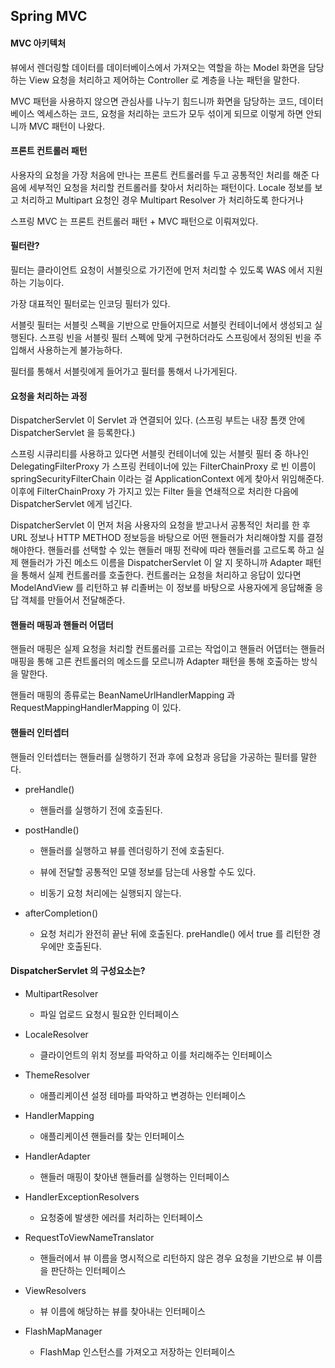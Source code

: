 ## Spring MVC

#### MVC 아키텍처

뷰에서 렌더링할 데이터를 데이터베이스에서 가져오는 역할을 하는 Model 화면을 담당하는 View 요청을 처리하고 제어하는 Controller 로 계층을 나눈
패턴을 말한다. 

MVC 패턴을 사용하지 않으면 관심사를 나누기 힘드니까 화면을 담당하는 코드, 데이터베이스 엑세스하는 코드, 요청을
처리하는 코드가 모두 섞이게 되므로 이렇게 하면 안되니까 MVC 패턴이 나왔다.  

#### 프론트 컨트롤러 패턴 

사용자의 요청을 가장 처음에 만나는 프론트 컨트롤러를 두고 공통적인 처리를 해준 다음에 
세부적인 요청을 처리할 컨트롤러를 찾아서 처리하는 패턴이다. Locale 정보를 보고 처리하고
Multipart 요청인 경우 Multipart Resolver 가 처리하도록 한다거나  

스프링 MVC 는 프론트 컨트롤러 패턴 + MVC 패턴으로 이뤄져있다.

#### 필터란?

필터는 클라이언트 요청이 서블릿으로 가기전에 먼저 처리할 수 있도록 WAS 에서 지원하는 기능이다. 

가장 대표적인 필터로는 인코딩 필터가 있다. 

서블릿 필터는 서블릿 스펙을 기반으로 만들어지므로 서블릿 컨테이너에서 생성되고 실행된다. 
스프링 빈을 서블릿 필터 스펙에 맞게 구현하더라도 스프링에서 정의된 빈을 주입해서 사용하는게 불가능하다.


필터를 통해서 서블릿에게 들어가고 필터를 통해서 나가게된다. 

#### 요청을 처리하는 과정 

DispatcherServlet 이 Servlet 과 연결되어 있다. (스프링 부트는 내장 톰캣 안에 DispatcherServlet 을 등록한다.)

스프링 시큐리티를 사용하고 있다면 서블릿 컨테이너에 있는 서블릿 필터 중 하나인 DelegatingFilterProxy 가 
스프링 컨테이너에 있는 FilterChainProxy 로 빈 이름이 springSecurityFilterChain 이라는 걸 ApplicationContext 에게 찾아서 위임해준다. 
이후에 FilterChainProxy 가 가지고 있는 Filter 들을 연쇄적으로 처리한 다음에 DispatcherServlet 에게 넘긴다. 

DispatcherServlet 이 먼저 처음 사용자의 요청을 받고나서 공통적인 처리를 한 후
URL 정보나 HTTP METHOD 정보등을 바탕으로 어떤 핸들러가 처리해야할 지를 결정해야한다. 
핸들러를 선택할 수 있는 핸들러 매핑 전략에 따라 핸들러를 고르도록 하고 실제 핸들러가 가진 메소드 이름을
DispatcherServlet 이 알 지 못하니까 Adapter 패턴을 통해서 실제 컨트롤러를 호출한다.
컨트롤러는 요청을 처리하고 응답이 있다면 ModelAndView 를 리턴하고 뷰 리졸버는 이 정보를 바탕으로
사용자에게 응답해줄 응답 객체를 만들어서 전달해준다. 


#### 핸들러 매핑과 핸들러 어댑터 

핸들러 매핑은 실제 요청을 처리할 컨트롤러를 고르는 작업이고 핸들러 어댑터는 핸들러 매핑을 통해 고른 컨트롤러의 
메소드를 모르니까 Adapter 패턴을 통해 호출하는 방식을 말한다.

핸들러 매핑의 종류로는 BeanNameUrlHandlerMapping 과 RequestMappingHandlerMapping 이 있다.

#### 핸들러 인터셉터

핸들러 인터셉터는 핸들러를 실행하기 전과 후에 요청과 응답을 가공하는 필터를 말한다.

- preHandle()

  - 핸들러를 실행하기 전에 호출된다.
  
- postHandle()

  - 핸들러를 실행하고 뷰를 렌더링하기 전에 호출된다. 
  
  - 뷰에 전달할 공통적인 모델 정보를 담는데 사용할 수도 있다. 
  
  - 비동기 요청 처리에는 실행되지 않는다.
  
- afterCompletion()

  - 요청 처리가 완전히 끝난 뒤에 호출된다. preHandle() 에서 true 를 리턴한 경우에만 호출된다.
  

#### DispatcherServlet 의 구성요소는?

- MultipartResolver

  - 파일 업로드 요청시 필요한 인터페이스 

- LocaleResolver

  - 클라이언트의 위치 정보를 파악하고 이를 처리해주는 인터페이스 

- ThemeResolver

  - 애플리케이션 설정 테마를 파악하고 변경하는 인터페이스 

- HandlerMapping

  - 애플리케이션 핸들러를 찾는 인터페이스

- HandlerAdapter

  - 핸들러 매핑이 찾아낸 핸들러를 실행하는 인터페이스 

- HandlerExceptionResolvers

  - 요청중에 발생한 에러를 처리하는 인터페이스 

- RequestToViewNameTranslator

  - 핸들러에서 뷰 이름을 명시적으로 리턴하지 않은 경우 요청을 기반으로 뷰 이름을 판단하는 인터페이스 

- ViewResolvers
  
  - 뷰 이름에 해당하는 뷰를 찾아내는 인터페이스  
  
- FlashMapManager

  - FlashMap 인스턴스를 가져오고 저장하는 인터페이스 


